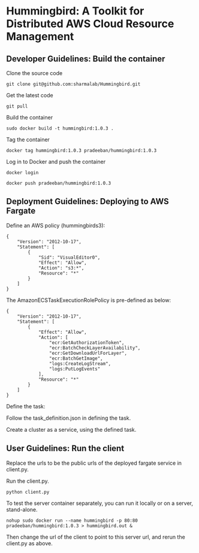 # Hummingbird: A Toolkit for Distributed AWS Cloud Resource Management 

## Developer Guidelines: Build the container

Clone the source code
````
git clone git@github.com:sharmalab/Hummingbird.git
````

Get the latest code
````
git pull
````

Build the container
````
sudo docker build -t hummingbird:1.0.3 .
````
Tag the container
````
docker tag hummingbird:1.0.3 pradeeban/hummingbird:1.0.3
````

Log in to Docker and push the container
````
docker login

docker push pradeeban/hummingbird:1.0.3
````

## Deployment Guidelines: Deploying to AWS Fargate

Define an AWS policy (hummingbirds3):
````
{
    "Version": "2012-10-17",
    "Statement": [
        {
            "Sid": "VisualEditor0",
            "Effect": "Allow",
            "Action": "s3:*",
            "Resource": "*"
        }
    ]
}
````

The AmazonECSTaskExecutionRolePolicy is pre-defined as below:
````
{
    "Version": "2012-10-17",
    "Statement": [
        {
            "Effect": "Allow",
            "Action": [
                "ecr:GetAuthorizationToken",
                "ecr:BatchCheckLayerAvailability",
                "ecr:GetDownloadUrlForLayer",
                "ecr:BatchGetImage",
                "logs:CreateLogStream",
                "logs:PutLogEvents"
            ],
            "Resource": "*"
        }
    ]
}
````

Define the task:

Follow the task_definition.json in defining the task.


Create a cluster as a service, using the defined task.


## User Guidelines: Run the client

Replace the urls to be the public urls of the deployed fargate service in client.py.

Run the client.py.

````
python client.py
````

To test the server container separately, you can run it locally or on a server, stand-alone. 

````
nohup sudo docker run --name hummingbird -p 80:80 pradeeban/hummingbird:1.0.3 > hummingbird.out &
````
Then change the url of the client to point to this server url, and rerun the client.py as above.
